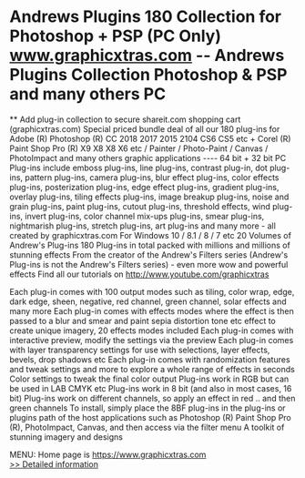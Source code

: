 # Andrews Plugins 180 Collection for Photoshop + PSP (PC Only)<br />www.graphicxtras.com -- Andrews Plugins Collection Photoshop & PSP and many others PC

** Add plug-in collection to secure shareit.com shopping cart (graphicxtras.com)
Special priced bundle deal of all our 180 plug-ins for Adobe (R) Photoshop (R) CC 2018 2017 2015 2104 CS6 CS5 etc + Corel (R) Paint Shop Pro (R) X9 X8 X8 X6 etc / Painter / Photo-Paint / Canvas / PhotoImpact and many others graphic applications ---- 64 bit + 32 bit PC
Plug-ins include emboss plug-ins, line plug-ins, contrast plug-in, dot plug-ins, pattern plug-ins, camera plug-ins, blur effect plug-ins, color effects plug-ins, posterization plug-ins, edge effect plug-ins, gradient plug-ins, overlay plug-ins, tiling effects plug-ins, image breakup plug-ins, noise and grain plug-ins, paint plug-ins, cutout plug-ins, threshold effects, wind plug-ins, invert plug-ins, color channel mix-ups plug-ins, smear plug-ins, nightmarish plug-ins, stretch plug-ins, art plug-ins and many more - all created by graphicxtras.com
For Windows 10 / 8.1 / 8 / 7 etc
20 Volumes of Andrew's Plug-ins
180 Plug-ins in total packed with millions and millions of stunning effects
From the creator of the Andrew's Filters series (Andrew's Plug-ins is not the Andrew's Filters series) - even more wow and powerful effects
Find all our tutorials on http://www.youtube.com/graphicxtras


Each plug-in comes with 100 output modes such as tiling, color wrap, edge, dark edge, sheen, negative, red channel, green channel, solar effects and many more
Each plug-in comes with effects modes where the effect is then passed to a blur and smear and paint sepia distortion tone etc effect to create unique imagery, 20 effects modes included
Each plug-in comes with interactive preview, modify the settings via the preview
Each plug-in comes with layer transparency settings for use with selections, layer effects, bevels, drop shadows etc
Each plug-in comes with randomization features and tweak settings and more to explore a whole range of effects in seconds
Color settings to tweak the final color output
Plug-ins work in RGB but can be used in LAB CMYK etc
Plug-ins work in 8 bit (and also in most cases, 16 bit)
Plug-ins work on different channels, so apply an effect in red .. and then green channels
To install, simply place the 8BF plug-ins in the plug-ins or plugins path of the host applications such as Photoshop (R) Paint Shop Pro (R), PhotoImpact, Canvas, and then access via the filter menu
A toolkit of stunning imagery and designs


MENU:
Home page is https://www.graphicxtras.com<br />[>> Detailed information](https://secure.shareit.com/shareit/product.html?productid=180867&affiliateid=200057808)